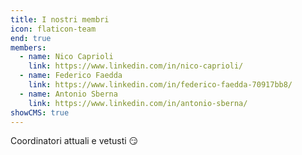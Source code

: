```yaml
---
title: I nostri membri
icon: flaticon-team
end: true
members:
  - name: Nico Caprioli
    link: https://www.linkedin.com/in/nico-caprioli/
  - name: Federico Faedda
    link: https://www.linkedin.com/in/federico-faedda-70917bb8/
  - name: Antonio Sberna
    link: https://www.linkedin.com/in/antonio-sberna/
showCMS: true
---
```


Coordinatori attuali e vetusti 😏
